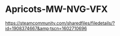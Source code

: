# Apricots-MW-NVG-VFX
https://steamcommunity.com/sharedfiles/filedetails/?id=1908374667&amp;tscn=1602710696

